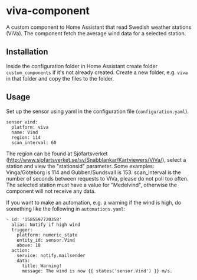 # viva-component
A custom component to Home Assistant that read Swedish weather stations (ViVa). The component fetch the average wind data for a selected station.

## Installation
Inside the configuration folder in Home Assistant create folder ```custom_components``` if it's not already created. Create a new folder, e.g. ```viva``` in that folder and copy the files to the folder.

## Usage
Set up the sensor using yaml in the configuration file (```configuration.yaml```).
```
sensor vind:
  platform: viva
  name: Vind
  region: 114
  scan_interval: 60
```
The region can be found at Sjöfartsverket (http://www.sjofartsverket.se/sv/Snabblankar/Kartviewers/ViVa/), select a station and view the "stationsid" parameter. Some examples: Vinga/Göteborg is 114 and Gubben/Sundsvall is 153. scan_interval is the number of seconds between requests to ViVa, please do not poll too often. The selected station must have a value for "Medelvind", otherwise the component will not receive any data.

If you want to make an automation, e.g. a warning if the wind is high, do something like the following in ```automations.yaml```:
```
- id: '1585597720358'
  alias: Notify if high wind
  trigger:
    platform: numeric_state
    entity_id: sensor.Vind
    above: 18
  action:
    service: notify.mailsender
    data:
      title: Warning!
      message: The wind is now {{ states('sensor.Vind') }} m/s.  
```
